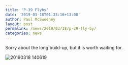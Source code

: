 ```yaml
---
title: 'P-39 Flyby'
date: '2019-03-18T01:33:16+13:00'
author: Paul McSweeney
layout: post
permalink: /news/2019/03/18/p-39-fly-by/
categories: news
---
```


Sorry about the long build-up, but it is worth waiting for.

![20190318 140619](https://www.youtube.com/watch?v=XYzhFakB_QE)
